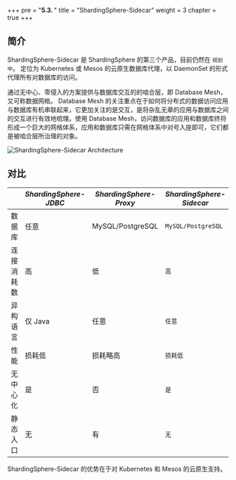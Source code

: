 +++
pre = "<b>5.3. </b>"
title = "ShardingSphere-Sidecar"
weight = 3
chapter = true
+++

## 简介

ShardingSphere-Sidecar 是 ShardingSphere 的第三个产品，目前仍然在 `规划中`。
定位为 Kubernetes 或 Mesos 的云原生数据库代理，以 DaemonSet 的形式代理所有对数据库的访问。

通过无中心、零侵入的方案提供与数据库交互的的啮合层，即 Database Mesh，又可称数据网格。
Database Mesh 的关注重点在于如何将分布式的数据访问应用与数据库有机串联起来，它更加关注的是交互，是将杂乱无章的应用与数据库之间的交互进行有效地梳理。使用 Database Mesh，访问数据库的应用和数据库终将形成一个巨大的网格体系，应用和数据库只需在网格体系中对号入座即可，它们都是被啮合层所治理的对象。

![ShardingSphere-Sidecar Architecture](https://shardingsphere.apache.org/document/current/img/shardingsphere-sidecar-brief.png)

## 对比

|          | *ShardingSphere-JDBC* | *ShardingSphere-Proxy* | *ShardingSphere-Sidecar* |
| -------- | --------------------- | ---------------------- | ------------------------ |
| 数据库    | 任意                  | MySQL/PostgreSQL       | `MySQL/PostgreSQL`        |
| 连接消耗数 | 高                   | 低                     | `高`                       |
| 异构语言   | 仅 Java               | 任意                    | `任意`                    |
| 性能      | 损耗低                | 损耗略高                | `损耗低`                   |
| 无中心化  | 是                    | 否                     | `是`                       |
| 静态入口  | 无                    | 有                     | `无`                       |

ShardingSphere-Sidecar 的优势在于对 Kubernetes 和 Mesos 的云原生支持。
